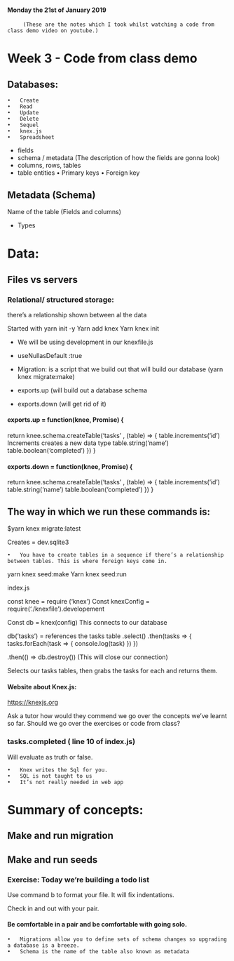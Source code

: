 #### Monday the 21st of January 2019

		 (These are the notes which I took whilst watching a code from class demo video on youtube.)

# Week 3 - Code from class demo

## Databases:
	•	Create
	•	Read
	•	Update
	•	Delete
	•	Sequel
	•	knex.js
	•	Spreadsheet
- fields
- schema / metadata (The description of how the fields are gonna look)
- columns, rows, tables
- table entities
	•	Primary keys
	•	Foreign key

## Metadata (Schema)
Name of the table (Fields and columns)
- Types


# Data:

## Files vs servers

### Relational/ structured storage:
there’s a relationship shown between al the data

Started with yarn init -y
Yarn add knex 
Yarn knex init

- We will be using development in our knexfile.js
- 	useNullasDefault :true

-	Migration: is a script that we build out that will build our database (yarn knex migrate:make)
- exports.up (will build out a database schema
- exports.down (will get rid of it)

#### exports.up = function(knee, Promise) {
return knee.schema.createTable(‘tasks’ , (table) => {
table.increments(‘id’)
Increments creates a new data type
table.string(‘name’)
table.boolean(‘completed’)
})
}

#### exports.down = function(knee, Promise) {
return knee.schema.createTable(‘tasks’ , (table) => {
table.increments(‘id’)
table.string(‘name’)
table.boolean(‘completed’)
})
}

## The way in which we run these commands is:
$yarn knex migrate:latest

 Creates = dev.sqlite3

	•	You have to create tables in a sequence if there’s a relationship between tables. This is where foreign keys come in.

yarn knex seed:make
Yarn knex seed:run

index.js

const knee = require (‘knex’)
Const knexConfig = require(‘./knexfile’).developement

Const db = knex(config) This connects to our database

db(’tasks’) = references the tasks table
.select()
.then(tasks => {
tasks.forEach(task => {
console.log(task)
	})
})
	
.then(() => db.destroy()) (This will close our connection)

Selects our tasks tables, then grabs the tasks for each and returns them.



#### Website about Knex.js:
https://knexjs.org


Ask a tutor how would they commend we go over the concepts we’ve learnt so far. 
Should we go over the exercises or code from class?


### tasks.completed ( line 10 of index.js)
Will evaluate as truth or false. 


	•	Knex writes the Sql for you. 
	•	SQL is not taught to us
	•	It’s not really needed in web app

# Summary of concepts:
## Make and run migration
## Make and run seeds

### Exercise: Today we’re building a todo list

Use command b to format your file. It will fix indentations.

Check in and out with your pair. 

#### Be comfortable in a pair and be comfortable with going solo. 


	•	Migrations allow you to define sets of schema changes so upgrading a database is a breeze.
	•	Schema is the name of the table also known as metadata


